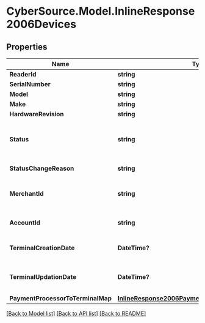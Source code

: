 # CyberSource.Model.InlineResponse2006Devices
## Properties

Name | Type | Description | Notes
------------ | ------------- | ------------- | -------------
**ReaderId** | **string** |  | [optional] 
**SerialNumber** | **string** |  | [optional] 
**Model** | **string** |  | [optional] 
**Make** | **string** |  | [optional] 
**HardwareRevision** | **string** |  | [optional] 
**Status** | **string** | Status of the device. Possible Values:   - &#39;ACTIVE&#39;   - &#39;INACTIVE&#39;  | [optional] 
**StatusChangeReason** | **string** | Reason for change in status. | [optional] 
**MerchantId** | **string** | ID of the merchant to whom this device is assigned. | [optional] 
**AccountId** | **string** | ID of the account to whom the device assigned. | [optional] 
**TerminalCreationDate** | **DateTime?** | Timestamp in which the device was created. | [optional] 
**TerminalUpdationDate** | **DateTime?** | Timestamp in which the device was updated/modified. | [optional] 
**PaymentProcessorToTerminalMap** | [**InlineResponse2006PaymentProcessorToTerminalMap**](InlineResponse2006PaymentProcessorToTerminalMap.md) |  | [optional] 

[[Back to Model list]](../README.md#documentation-for-models) [[Back to API list]](../README.md#documentation-for-api-endpoints) [[Back to README]](../README.md)

